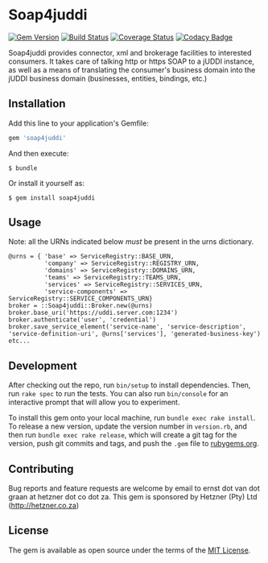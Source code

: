 # Soap4juddi

[![Gem Version](https://badge.fury.io/rb/soap4juddi.png)](https://badge.fury.io/rb/soap4juddi)
[![Build Status](https://travis-ci.org/evangraan/soap4juddi.svg?branch=master)](https://travis-ci.org/evangraan/soap4juddi)
[![Coverage Status](https://coveralls.io/repos/github/evangraan/soap4juddi/badge.svg?branch=master)](https://coveralls.io/github/evangraan/soap4juddi?branch=master)
[![Codacy Badge](https://api.codacy.com/project/badge/Grade/2301095e781d437ca9c3d2d645f361c1)](https://www.codacy.com/app/ernst-van-graan/soap4juddi?utm_source=github.com&amp;utm_medium=referral&amp;utm_content=evangraan/soap4juddi&amp;utm_campaign=Badge_Grade)

Soap4juddi provides connector, xml and brokerage facilities to interested consumers. It takes care of talking http or https SOAP to a jUDDI instance, as well as a means of translating the consumer's business domain into the jUDDI business domain (businesses, entities, bindings, etc.)

## Installation

Add this line to your application's Gemfile:

```ruby
gem 'soap4juddi'
```

And then execute:

    $ bundle

Or install it yourself as:

    $ gem install soap4juddi

## Usage

Note: all the URNs indicated below *must* be present in the urns dictionary.

    @urns = { 'base' => ServiceRegistry::BASE_URN,
              'company' => ServiceRegistry::REGISTRY_URN,
              'domains' => ServiceRegistry::DOMAINS_URN,
              'teams' => ServiceRegistry::TEAMS_URN,
              'services' => ServiceRegistry::SERVICES_URN,
              'service-components' => ServiceRegistry::SERVICE_COMPONENTS_URN}
    broker = ::Soap4juddi::Broker.new(@urns)
    broker.base_uri('https://uddi.server.com:1234')
    broker.authenticate('user', 'credential')
    broker.save_service_element('service-name', 'service-description', 'service-definition-uri', @urns['services'], 'generated-business-key')
    etc...

## Development

After checking out the repo, run `bin/setup` to install dependencies. Then, run `rake spec` to run the tests. You can also run `bin/console` for an interactive prompt that will allow you to experiment.

To install this gem onto your local machine, run `bundle exec rake install`. To release a new version, update the version number in `version.rb`, and then run `bundle exec rake release`, which will create a git tag for the version, push git commits and tags, and push the `.gem` file to [rubygems.org](https://rubygems.org).

## Contributing

Bug reports and feature requests are welcome by email to ernst dot van dot graan at hetzner dot co dot za. This gem is sponsored by Hetzner (Pty) Ltd (http://hetzner.co.za)

## License

The gem is available as open source under the terms of the [MIT License](http://opensource.org/licenses/MIT).

